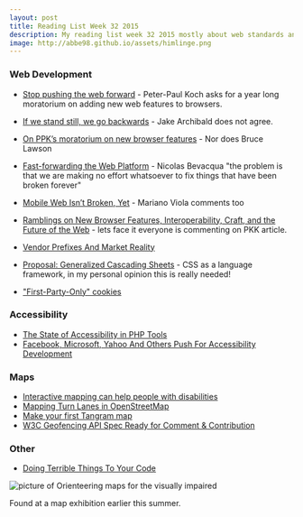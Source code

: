 ```yaml
---
layout: post
title: Reading List Week 32 2015
description: My reading list week 32 2015 mostly about web standards and maps
image: http://abbe98.github.io/assets/himlinge.png
---
```


### Web Development

 - [Stop pushing the web forward](http://www.quirksmode.org/blog/archives/2015/07/stop_pushing_th.html) - Peter-Paul Koch asks for a year long moratorium on adding new web features to browsers. 
 - [If we stand still, we go backwards](https://jakearchibald.com/2015/if-we-stand-still-we-go-backwards/) - Jake Archibald does not agree.
 - [On PPK’s moratorium on new browser features](https://dev.opera.com/blog/on-a-moratorium-on-new-browser-features/) - Nor does Bruce Lawson
 - [Fast-forwarding the Web Platform](http://ponyfoo.com/articles/fast-forwarding-the-web-platform) - Nicolas Bevacqua "the problem is that we are making no effort whatsoever to fix things that have been broken forever"
 - [Mobile Web Isn’t Broken, Yet](http://www.marianoviola.com/blog/mobile-web-isnt-broken-yet) - Mariano Viola comments too
 - [Ramblings on New Browser Features, Interoperability, Craft, and the Future of the Web](http://www.aaron-gustafson.com/notebook/ramblings-on-new-browser-features-interoperability-craft-and-the-future-of-the-web/) - lets face it everyone is commenting on PKK article.

 - [Vendor Prefixes And Market Reality](http://www.otsukare.info/2015/07/29/vendor-prefixes-market)
 - [Proposal&#58; Generalized Cascading Sheets](https://lists.w3.org/Archives/Public/public-houdini/2015Jul/0003.html) - CSS as a language framework, in my personal opinion this is really needed!
 - ["First-Party-Only" cookies](https://lists.w3.org/Archives/Public/ietf-http-wg/2015JulSep/0184.html)

### Accessibility

 - [The State of Accessibility in PHP Tools](http://www.sitepoint.com/the-state-of-accessibility-in-php-tools/)
 - [Facebook, Microsoft, Yahoo And Others Push For Accessibility Development](http://readwrite.com/2015/07/25/teaching-accessibility-disabilities-technology)

### Maps

 - [Interactive mapping can help people with disabilities](http://www.sfchronicle.com/opinion/openforum/article/Interactive-mapping-can-help-people-with-6427515.php?t=d21d133c06&cmpid=twitter-premium)
 - [Mapping Turn Lanes in OpenStreetMap](https://www.mapbox.com/blog/turn-lanes-mapping/)
 - [Make your first Tangram map](https://mapzen.com/blog/learn-tangram)
 - [W3C Geofencing API Spec Ready for Comment & Contribution](http://www.programmableweb.com/news/w3c-geofencing-api-spec-ready-comment-contribution/2015/07/07)

### Other

 - [Doing Terrible Things To Your Code](http://blog.codinghorror.com/doing-terrible-things-to-your-code/)

![picture of Orienteering maps for the visually impaired](https://pbs.twimg.com/media/CKnFEIUUcAAFE9A.jpg:large)

Found at a map exhibition earlier this summer.